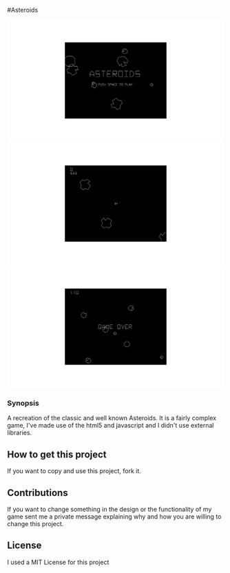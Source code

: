 #Asteroids

![alttag](https://github.com/davidbanu/Asteroids/blob/master/asteroids1.png)
![alttag](https://github.com/davidbanu/Asteroids/blob/master/asteroids2.png)
![alttag](https://github.com/davidbanu/Asteroids/blob/master/asteroids3.png)

### Synopsis

A recreation of the classic and well known Asteroids. It is a fairly complex game, I've made use of the html5 and javascript and I didn't use external libraries.

## How to get this project
If you want to copy and use this project, fork it.

## Contributions
If you want to change something in the design or the functionality of my game sent me a private message explaining why and how you are willing to change this project.

## License
I used a MIT License for this project
